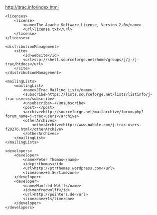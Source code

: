 http://jtrac.info/index.html


    <licenses>
        <license>
            <name>The Apache Software License, Version 2.0</name>
            <url>license.txt</url>
        </license>
    </licenses>

    <distributionManagement>
        <site>
            <id>website</id>
            <url>scp://shell.sourceforge.net/home/groups/j/j-/j-trac/htdocs</url>
        </site>
    </distributionManagement>

    <mailingLists>
        <mailingList>
            <name>JTrac Mailing List</name>
            <subscribe>https://lists.sourceforge.net/lists/listinfo/j-trac-users</subscribe>
            <unsubscribe>-</unsubscribe>
            <post>-</post>
            <archive>http://sourceforge.net/mailarchive/forum.php?forum_name=j-trac-users</archive>
            <otherArchives>
                <otherArchive>http://www.nabble.com/j-trac-users-f20276.html</otherArchive>
            </otherArchives>
        </mailingList>
    </mailingLists>

    <developers>
        <developer>
            <name>Peter Thomas</name>
            <id>ptrthomas</id>
            <url>http://ptrthomas.wordpress.com</url>
            <timezone>+5.5</timezone>
        </developer>
        <developer>
            <name>Manfred Wolff</name>
            <id>manfredwolff</id>
            <url>http://pointers.de</url>
            <timezone>+1</timezone>
        </developer>
    </developers>